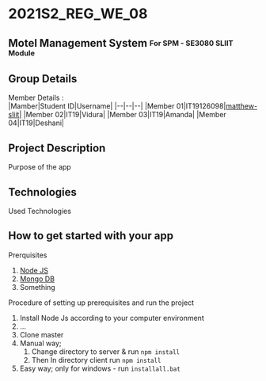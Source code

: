 # 2021S2_REG_WE_08  
## Motel Management System <sub><sup>For SPM - SE3080 SLIIT Module</sup></sub>  
## Group Details
Member Details :  
|Mamber|Student ID|Username|
|--|--|--|
|Member 01|IT19126098|[matthew-sliit](https://github.com/matthew-sliit)|
|Member 02|IT19|Vidura|
|Member 03|IT19|Amanda|
|Member 04|IT19|Deshani|
<h2>Project Description</h2>  
Purpose of the app   
<h2>Technologies</h2>
Used Technologies 
<h2>How to get started with your app</h2>  

Prerquisites  
  1. [Node JS](https://nodejs.org/en/) 
  2. [Mongo DB](https://www.mongodb.com/try/download/community)
  3. Something  
  
Procedure of setting up prerequisites and run the project  
  1. Install Node Js according to your computer environment
  2. ...
  3. Clone master  
  4. Manual way;
      1. Change directory to server & run `npm install`
      2. Then In directory client run `npm install`
  5. Easy way; only for windows - run `installall.bat` 
